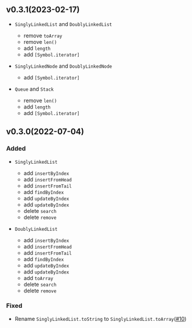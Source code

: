 ## v0.3.1(2023-02-17)

- `SinglyLinkedList` and `DoublyLinkedList`
  - remove `toArray`
  - remove `len()`
  - add `length`
  - add `[Symbol.iterator]`

- `SinglyLinkedNode` and `DoublyLinkedNode`
  - add `[Symbol.iterator]`

- `Queue` and `Stack` 
  - remove `len()`
  - add `length`
  - add `[Symbol.iterator]`


## v0.3.0(2022-07-04)

### Added

- `SinglyLinkedList`
  - add `insertByIndex`
  - add `insertFromHead`
  - add `insertFromTail`
  - add `findByIndex`
  - add `updateByIndex`
  - add `updateByIndex`
  - delete `search`
  - delete `remove`

- `DoublyLinkedList`
  - add `insertByIndex`
  - add `insertFromHead`
  - add `insertFromTail`
  - add `findByIndex`
  - add `updateByIndex`
  - add `updateByIndex`
  - add `toArray`
  - delete `search`
  - delete `remove`

### Fixed

- Rename `SinglyLinkedList.toString` to `SinglyLinkedList.toArray`([#10](https://github.com/xuerzong/data-structure/issues/10))
